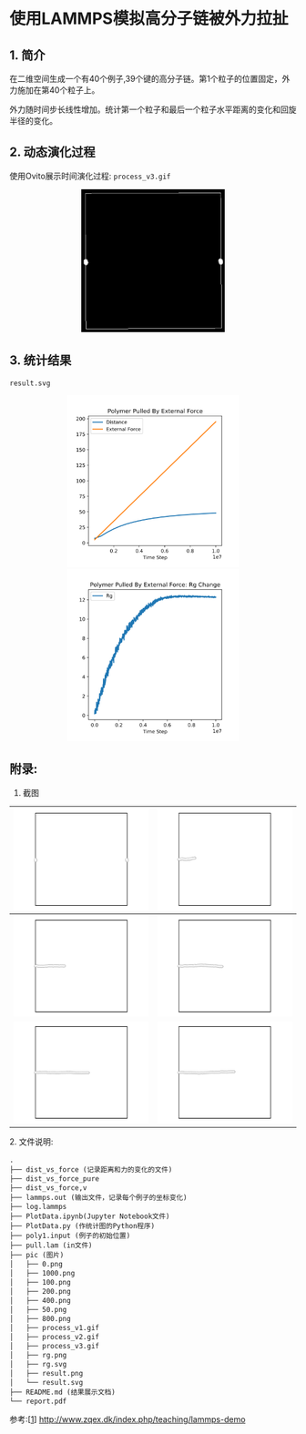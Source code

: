 # 使用LAMMPS模拟高分子链被外力拉扯

## 1. 简介
在二维空间生成一个有40个例子,39个键的高分子链。第1个粒子的位置固定，外力施加在第40个粒子上。

外力随时间步长线性增加。统计第一个粒子和最后一个粒子水平距离的变化和回旋半径的变化。

## 2. 动态演化过程
使用Ovito展示时间演化过程: `process_v3.gif`
<p align="center">
<img src='./pic/process_v3.gif' width='50%'>
</p>


<div style="page-break-after: always;"></div>

## 3. 统计结果

`result.svg`

<p align="center">
<img src='./pic/result.svg' width='60%'>
<img src='./pic/rg.svg' width='60%'>
</p>


<div style="page-break-after: always;"></div>

## 附录: 
1. 截图

| ![](./pic/0.png)   | ![](./pic/100.png)  |
| -------------- | --------------- |
| ![](./pic/200.png) | ![](./pic/400.png)  |
| ![](./pic/800.png) | ![](./pic/1000.png) |

<div style="page-break-after: always;"></div>
2. 文件说明:

   ```
   .
   ├── dist_vs_force (记录距离和力的变化的文件)
   ├── dist_vs_force_pure
   ├── dist_vs_force,v
   ├── lammps.out (输出文件，记录每个例子的坐标变化)
   ├── log.lammps
   ├── PlotData.ipynb(Jupyter Notebook文件)
   ├── PlotData.py (作统计图的Python程序)
   ├── poly1.input (例子的初始位置)
   ├── pull.lam (in文件)
   ├── pic (图片)
   │   ├── 0.png
   │   ├── 1000.png
   │   ├── 100.png
   │   ├── 200.png
   │   ├── 400.png
   │   ├── 50.png
   │   ├── 800.png
   │   ├── process_v1.gif
   │   ├── process_v2.gif
   │   ├── process_v3.gif
   │   ├── rg.png
   │   ├── rg.svg
   │   ├── result.png
   │   └── result.svg
   ├── README.md (结果展示文档)
└── report.pdf
   ```
   
   

参考:[[1](http://www.zqex.dk/index.php/teaching/lammps-demo)] http://www.zqex.dk/index.php/teaching/lammps-demo